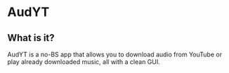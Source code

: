 # AudYT

## What is it?
AudYT is a no-BS app that allows you to download audio from YouTube or play already downloaded music, all with a clean GUI.
